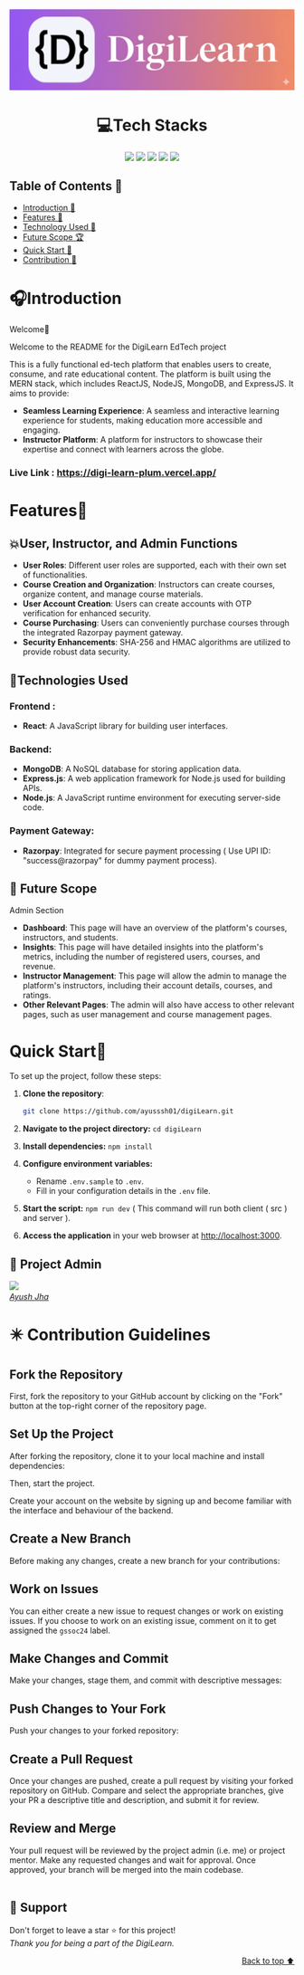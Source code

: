  <div align="center">
<img src="./src/assets/Images/digiLearn.png" alt="DigiLearn"
border="0"/>


# 💻Tech Stacks
![](https://img.shields.io/badge/React.js-61DAFB?style=for-the-badge&logo=react.ja&color=blue)
![](https://img.shields.io/badge/Express.js-8A2BE2?style=for-the-badge&logo=express.js&color=black)
![](https://img.shields.io/badge/Node.js-8A2BE2?style=for-the-badge&logo=node.js&color=green)
![](https://img.shields.io/badge/MongoDB-8A2BE2?style=for-the-badge&logo=MongoDB&color=orange)
![](https://img.shields.io/badge/Tailwindcss-8A2BE2?style=for-the-badge&logo=Tailwind&color=yellow)

</div>

## Table of Contents 📒

- [Introduction 👋](#introduction)
- [Features 🌟](#features)
- [Technology Used 📡](#tech)
-  [Future Scope 🏆](#future)
- [Quick Start 🚀](#quickstart)
- [Contribution 📡](#contribution)

# 🎧Introduction <a name="introduction"></a>

Welcome👋

<p> 
 Welcome to the README for the DigiLearn EdTech project

This is a fully functional ed-tech platform that enables users to create, consume, and rate educational content. The platform is built using the MERN stack, which includes ReactJS, NodeJS, MongoDB, and ExpressJS. It aims to provide:

- **Seamless Learning Experience**: A seamless and interactive learning experience for students, making education more accessible and engaging. 
- **Instructor Platform**: A platform for instructors to showcase their expertise and connect with learners across the globe.

### Live Link : https://digi-learn-plum.vercel.app/

# Features🌟 <a name="features"></a>


## 💥User, Instructor, and Admin Functions

- **User Roles**: Different user roles are supported, each with their own set of functionalities.
- **Course Creation and Organization**: Instructors can create courses, organize content, and manage course materials.
- **User Account Creation**: Users can create accounts with OTP verification for enhanced security.
- **Course Purchasing**: Users can conveniently purchase courses through the integrated Razorpay payment gateway.
- **Security Enhancements**: SHA-256 and HMAC algorithms are utilized to provide robust data security.


## 📍Technologies Used <a name="tech"></a>

### Frontend :

- **React**: A JavaScript library for building user interfaces.
  
### Backend:

- **MongoDB**: A NoSQL database for storing application data.
- **Express.js**: A web application framework for Node.js used for building APIs.
- **Node.js**: A JavaScript runtime environment for executing server-side code.
  
### Payment Gateway:

- **Razorpay**: Integrated for secure payment processing ( Use UPI ID: "success@razorpay" for dummy payment process).


## 🎯 Future Scope <a name="future"></a>

Admin Section

- **Dashboard**: This page will have an overview of the platform's courses, instructors, and students.
- **Insights**: This page will have detailed insights into the platform's metrics, including the number of registered users, courses, and revenue.
- **Instructor Management**: This page will allow the admin to manage the platform's instructors, including their account details, courses, and ratings.
- **Other Relevant Pages**: The admin will also have access to other relevant pages, such as user management and course management pages.



# Quick Start🚀 <a name="quickstart"></a>


To set up the project, follow these steps:

1. **Clone the repository**: 
   ```sh
   git clone https://github.com/ayusssh01/digiLearn.git

2. **Navigate to the project directory:**
		`cd digiLearn`

3. **Install dependencies:**
   `npm install`
4.  **Configure environment variables:**
    
    -   Rename `.env.sample` to `.env`.
    -   Fill in your configuration details in the `.env` file.
 

5. **Start the script:** 
	`npm run dev` ( This command will run both client ( src ) and server ).


6.  **Access the application** in your web browser at [http://localhost:3000](http://localhost:3000/).




## 🤠 Project Admin 

<a href="https://github.com/ayusssh01"><img src="https://res.cldinary.com/anand-dev-12/image/upload/c_crop,w_700,h_700,ar_1:1,g_auto/v1714926145/uvafix3xrdxflzjfxehc.jpg" height="100px"/><br>
<i>Ayush Jha</i>
</a>


# ✴️ Contribution Guidelines <a name="contribution"></a>

## Fork the Repository

First, fork the repository to your GitHub account by clicking on the "Fork" button at the top-right corner of the repository page.

## Set Up the Project

After forking the repository, clone it to your local machine and install dependencies:


Then, start the project.


Create your account on the website by signing up and become familiar with the interface and behaviour of the backend.

## Create a New Branch

Before making any changes, create a new branch for your contributions:


## Work on Issues

You can either create a new issue to request changes or work on existing issues. If you choose to work on an existing issue, comment on it to get assigned the `gssoc24` label.

## Make Changes and Commit

Make your changes, stage them, and commit with descriptive messages:


## Push Changes to Your Fork

Push your changes to your forked repository:


## Create a Pull Request

Once your changes are pushed, create a pull request by visiting your forked repository on GitHub. Compare and select the appropriate branches, give your PR a descriptive title and description, and submit it for review.

## Review and Merge

Your pull request will be reviewed by the project admin (i.e. me) or project mentor. Make any requested changes and wait for approval. Once approved, your branch will be merged into the main codebase.
  <br>
  <br>

## 🙏 Support

Don't forget to leave a star ⭐️ for this project! <br/>
*Thank you for being a part of the DigiLearn.*

<p align="right"><a href="#top">Back to top ⬆</a></p>
